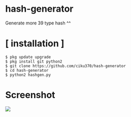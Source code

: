 # hash-generator
Generate more 39 type hash ^^

# [ installation ]
```
$ pkg update upgrade
$ pkg install git python2
$ git clone https://github.com/ciku370/hash-generator
$ cd hash-generator
$ python2 hashgen.py
```

# Screenshot
<img src=".images/hashgen.png" />

